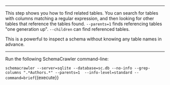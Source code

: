 -----

This step shows you how to find related tables. You can search for tables with columns matching a regular expression, and then looking for other tables that reference the tables found. `--parents=1` finds referencing tables "one generation up". `--children` can find referenced tables.

This is a powerful to inspect a schema without knowing any table names in advance.

-----

Run the following SchemaCrawler command-line:

`schemacrawler --server=sqlite --database=sc.db --no-info --grep-columns ".*Authors.*" --parents=1  --info-level=standard --command=brief`{{execute}}
